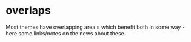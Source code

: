 # overlaps
Most themes have overlapping area's which benefit both in some way - here some links/notes on the news about these.
